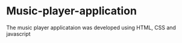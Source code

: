 # Music-player-application
The music player applicataion was developed using HTML, CSS and javascript
